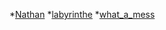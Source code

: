


*[Nathan](https://seigneurdesfennecs.github.io/Ensaama2-WEBVR/demoVR) 
*[labyrinthe](https://seigneurdesfennecs.github.io/Ensaama2-WEBVR/labyrinthe.html)
*[what_a_mess](https://seigneurdesfennecs.github.io/Ensaama2-WEBVR/what_a_mess_gravity.html)






